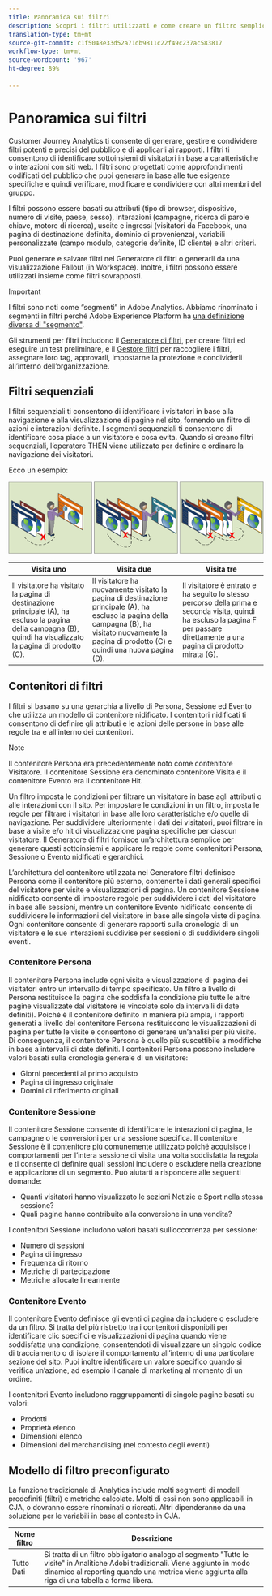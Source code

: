 ```yaml
---
title: Panoramica sui filtri
description: Scopri i filtri utilizzati e come creare un filtro semplice.
translation-type: tm+mt
source-git-commit: c1f5048e33d52a71db9811c22f49c237ac583817
workflow-type: tm+mt
source-wordcount: '967'
ht-degree: 89%

---
```



# Panoramica sui filtri

Customer Journey Analytics ti consente di generare, gestire e condividere filtri potenti e precisi del pubblico e di applicarli ai rapporti. I filtri ti consentono di identificare sottoinsiemi di visitatori in base a caratteristiche o interazioni con siti web. I filtri sono progettati come approfondimenti codificati del pubblico che puoi generare in base alle tue esigenze specifiche e quindi verificare, modificare e condividere con altri membri del gruppo.

I filtri possono essere basati su attributi (tipo di browser, dispositivo, numero di visite, paese, sesso), interazioni (campagne, ricerca di parole chiave, motore di ricerca), uscite e ingressi (visitatori da Facebook, una pagina di destinazione definita, dominio di provenienza), variabili personalizzate (campo modulo, categorie definite, ID cliente) e altri criteri.

Puoi generare e salvare filtri nel Generatore di filtri o generarli da una visualizzazione Fallout (in Workspace). Inoltre, i filtri possono essere utilizzati insieme come filtri sovrapposti.

>[!IMPORTANT]
>I filtri sono noti come “segmenti” in Adobe Analytics. Abbiamo rinominato i segmenti in filtri perché Adobe Experience Platform ha [una definizione diversa di &quot;segmento&quot;](https://docs.adobe.com/content/help/en/experience-platform/segmentation/home.html).

Gli strumenti per filtri includono il [Generatore di filtri](/help/components/filters/create-filters.md), per creare filtri ed eseguire un test preliminare, e il [Gestore filtri](/help/components/filters/manage-filters.md) per raccogliere i filtri, assegnare loro tag, approvarli, impostarne la protezione e condividerli all’interno dell’organizzazione.

## Filtri sequenziali

I filtri sequenziali ti consentono di identificare i visitatori in base alla navigazione e alla visualizzazione di pagine nel sito, fornendo un filtro di azioni e interazioni definite. I segmenti sequenziali ti consentono di identificare cosa piace a un visitatore e cosa evita. Quando si creano filtri sequenziali, l’operatore THEN viene utilizzato per definire e ordinare la navigazione dei visitatori.

Ecco un esempio:

![](assets/sequential_fil.png)

| Visita uno | Visita due | Visita tre |
| --- | --- | --- |
| Il visitatore ha visitato la pagina di destinazione principale (A), ha escluso la pagina della campagna (B), quindi ha visualizzato la pagina di prodotto (C). | Il visitatore ha nuovamente visitato la pagina di destinazione principale (A), ha escluso la pagina della campagna (B), ha visitato nuovamente la pagina di prodotto (C) e quindi una nuova pagina (D). | Il visitatore è entrato e ha seguito lo stesso percorso della prima e seconda visita, quindi ha escluso la pagina F per passare direttamente a una pagina di prodotto mirata (G). |

## Contenitori di filtri

I filtri si basano su una gerarchia a livello di Persona, Sessione ed Evento che utilizza un modello di contenitore nidificato. I contenitori nidificati ti consentono di definire gli attributi e le azioni delle persone in base alle regole tra e all’interno dei contenitori.

>[!NOTE]
>Il contenitore Persona era precedentemente noto come contenitore Visitatore. Il contenitore Sessione era denominato contenitore Visita e il contenitore Evento era il contenitore Hit.

Un filtro imposta le condizioni per filtrare un visitatore in base agli attributi o alle interazioni con il sito. Per impostare le condizioni in un filtro, imposta le regole per filtrare i visitatori in base alle loro caratteristiche e/o quelle di navigazione. Per suddividere ulteriormente i dati dei visitatori, puoi filtrare in base a visite e/o hit di visualizzazione pagina specifiche per ciascun visitatore. Il Generatore di filtri fornisce un’architettura semplice per generare questi sottoinsiemi e applicare le regole come contenitori Persona, Sessione o Evento nidificati e gerarchici.

L’architettura del contenitore utilizzata nel Generatore filtri definisce Persona come il contenitore più esterno, contenente i dati generali specifici del visitatore per visite e visualizzazioni di pagina. Un contenitore Sessione nidificato consente di impostare regole per suddividere i dati del visitatore in base alle sessioni, mentre un contenitore Evento nidificato consente di suddividere le informazioni del visitatore in base alle singole viste di pagina. Ogni contenitore consente di generare rapporti sulla cronologia di un visitatore e le sue interazioni suddivise per sessioni o di suddividere singoli eventi.

### Contenitore Persona

Il contenitore Persona include ogni visita e visualizzazione di pagina dei visitatori entro un intervallo di tempo specificato. Un filtro a livello di Persona restituisce la pagina che soddisfa la condizione più tutte le altre pagine visualizzate dal visitatore (e vincolate solo da intervalli di date definiti). Poiché è il contenitore definito in maniera più ampia, i rapporti generati a livello del contenitore Persona restituiscono le visualizzazioni di pagina per tutte le visite e consentono di generare un’analisi per più visite. Di conseguenza, il contenitore Persona è quello più suscettibile a modifiche in base a intervalli di date definiti.
I contenitori Persona possono includere valori basati sulla cronologia generale di un visitatore:

* Giorni precedenti al primo acquisto
* Pagina di ingresso originale
* Domini di riferimento originali

### Contenitore Sessione

Il contenitore Sessione consente di identificare le interazioni di pagina, le campagne o le conversioni per una sessione specifica. Il contenitore Sessione è il contenitore più comunemente utilizzato poiché acquisisce i comportamenti per l’intera sessione di visita una volta soddisfatta la regola e ti consente di definire quali sessioni includere o escludere nella creazione e applicazione di un segmento. Può aiutarti a rispondere alle seguenti domande:

* Quanti visitatori hanno visualizzato le sezioni Notizie e Sport nella stessa sessione?
* Quali pagine hanno contribuito alla conversione in una vendita?

I contenitori Sessione includono valori basati sull’occorrenza per sessione:

* Numero di sessioni
* Pagina di ingresso
* Frequenza di ritorno
* Metriche di partecipazione
* Metriche allocate linearmente

### Contenitore Evento

Il contenitore Evento definisce gli eventi di pagina da includere o escludere da un filtro. Si tratta del più ristretto tra i contenitori disponibili per identificare clic specifici e visualizzazioni di pagina quando viene soddisfatta una condizione, consentendoti di visualizzare un singolo codice di tracciamento o di isolare il comportamento all’interno di una particolare sezione del sito. Puoi inoltre identificare un valore specifico quando si verifica un’azione, ad esempio il canale di marketing al momento di un ordine.

I contenitori Evento includono raggruppamenti di singole pagine basati su valori:

* Prodotti
* Proprietà elenco
* Dimensioni elenco
* Dimensioni del merchandising (nel contesto degli eventi)

## Modello di filtro preconfigurato

La funzione tradizionale di Analytics include molti segmenti di modelli predefiniti (filtri) e metriche calcolate. Molti di essi non sono applicabili in CJA, o dovranno essere rinominati o ricreati. Altri dipenderanno da una soluzione per le variabili in base al contesto in CJA.

| Nome filtro | Descrizione |
| --- | --- |
| Tutto Dati | Si tratta di un filtro obbligatorio analogo al segmento &quot;Tutte le visite&quot; in Analitiche Adobi tradizionali. Viene aggiunto in modo dinamico al reporting quando una metrica viene aggiunta alla riga di una tabella a forma libera. |